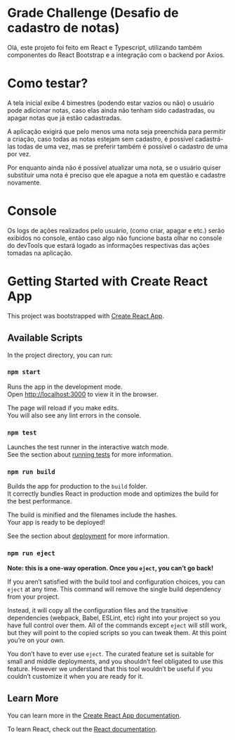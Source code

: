 # Grade Challenge (Desafio de cadastro de notas)

Olá, este projeto foi feito em React e Typescript, utilizando também componentes do React Bootstrap e a integração com o backend por Axios.

# Como testar?

A tela inicial exibe 4 bimestres (podendo estar vazios ou não) o usuário pode adicionar notas, caso elas ainda não tenham sido cadastradas, ou apagar notas que já estão cadastradas.

A aplicação exigirá que pelo menos uma nota seja preenchida para permitir a criação, caso todas as notas estejam sem cadastro, é possível cadastrá-las todas de uma vez, mas se preferir também é possível o cadastro de uma por vez.

Por enquanto ainda não é possível atualizar uma nota, se o usuário quiser substituir uma nota é preciso que ele apague a nota em questão e cadastre novamente.

# Console

Os logs de ações realizados pelo usuário, (como criar, apagar e etc.) serão exibidos no console, então caso algo não funcione basta olhar no console do devTools que estará logado as informações respectivas das ações tomadas na aplicação.

# Getting Started with Create React App

This project was bootstrapped with [Create React App](https://github.com/facebook/create-react-app).

## Available Scripts

In the project directory, you can run:

### `npm start`

Runs the app in the development mode.\
Open [http://localhost:3000](http://localhost:3000) to view it in the browser.

The page will reload if you make edits.\
You will also see any lint errors in the console.

### `npm test`

Launches the test runner in the interactive watch mode.\
See the section about [running tests](https://facebook.github.io/create-react-app/docs/running-tests) for more information.

### `npm run build`

Builds the app for production to the `build` folder.\
It correctly bundles React in production mode and optimizes the build for the best performance.

The build is minified and the filenames include the hashes.\
Your app is ready to be deployed!

See the section about [deployment](https://facebook.github.io/create-react-app/docs/deployment) for more information.

### `npm run eject`

**Note: this is a one-way operation. Once you `eject`, you can’t go back!**

If you aren’t satisfied with the build tool and configuration choices, you can `eject` at any time. This command will remove the single build dependency from your project.

Instead, it will copy all the configuration files and the transitive dependencies (webpack, Babel, ESLint, etc) right into your project so you have full control over them. All of the commands except `eject` will still work, but they will point to the copied scripts so you can tweak them. At this point you’re on your own.

You don’t have to ever use `eject`. The curated feature set is suitable for small and middle deployments, and you shouldn’t feel obligated to use this feature. However we understand that this tool wouldn’t be useful if you couldn’t customize it when you are ready for it.

## Learn More

You can learn more in the [Create React App documentation](https://facebook.github.io/create-react-app/docs/getting-started).

To learn React, check out the [React documentation](https://reactjs.org/).
